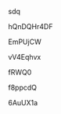 sdq
































hQnDQHr4DF
















EmPUjCW








vV4Eqhvx




fRWQ0


f8ppcdQ

6AuUX1a

